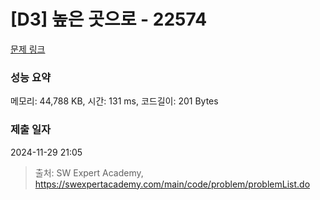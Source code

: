 # [D3] 높은 곳으로 - 22574 

[문제 링크](https://swexpertacademy.com/main/code/problem/problemDetail.do?contestProbId=AZIieDaq5AEDFAXd) 

### 성능 요약

메모리: 44,788 KB, 시간: 131 ms, 코드길이: 201 Bytes

### 제출 일자

2024-11-29 21:05



> 출처: SW Expert Academy, https://swexpertacademy.com/main/code/problem/problemList.do